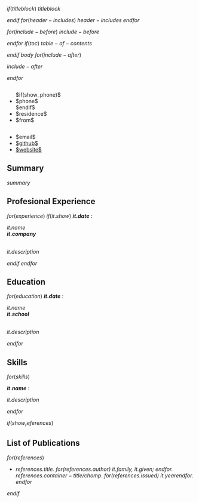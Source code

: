 $if(titleblock)$
$titleblock$

$endif$
$for(header-includes)$
$header-includes$
$endfor$


$for(include-before)$
$include-before$

$endfor$
$if(toc)$
$table-of-contents$

$endif$
$body$
$for(include-after)$

$include-after$

$endfor$

<div class="row">

<div class="column">
<ul class="fa-ul">
$if(show_phone)$
<li> <span class="fa-li"> <i class="fa fa-phone"></i></span> $phone$</li>
$endif$
<li> <span class="fa-li"> <i class="fa fa-map-marker"></i></span> $residence$</li>
<li> <span class="fa-li"> <i class="fa fa-home"></i></span> $from$</li>
</ul>

</div>

<div class="column, right">
<ul class="fa-ul">
<li> <span class="fa-li"> <i class="fa fa-envelope"></i></span> $email$</li>
<li> <span class="fa-li"> <i class="fa fa-github"></i></span> <a href="$github$"> $github$ </a> </li>
<li> <span class="fa-li"> <i class="fa fa-globe"></i></span> <a href="$website$"> $website$ </a></li>
</ul>
</div>

</div>


## Summary

$summary$

## Profesional Experience

$for(experience)$
$if(it.show)$
**$it.date$**
:    <div class="left"> $it.name$ </div> <div class="right"> **$it.company$** </div> <br> 
    <p> $it.description$ </p>
$endif$
$endfor$

## Education

$for(education)$
**$it.date$**
:    <div class="left"> $it.name$ </div> <div class="right"> **$it.school$** </div> <br> 
    <p> $it.description$ </p>

$endfor$

## Skills
$for(skills)$

**$it.name$**
:   <p> $it.description$ </p>

$endfor$



$if(show_references)$

## List of Publications
$for(references)$
* <cite>$references.title$. $for(references.author)$ $it.family$, $it.given$; $endfor$. $references.container-title/chomp$. $for(references.issued)$ $it.year$$endfor$.</cite>
$endfor$

$endif$

